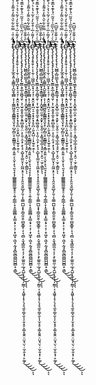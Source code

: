 t̴̡̧̨̢̡̢̢̧̧̨̛̛̛̛̛̛̙̲̭͓͍͕͚͇̞̝̺̯̝̲̻͕̩͎̰̳͖̮͈͓͇̳͍̘̬̝̹̺̗̻̤̥͔̳͇͈̖͙͇̩͈͍͔̖̬̹̝͉͈͉̝͎̗̲͇̳͇͇͚̥̥̠̩͍̗̳̲̩̞̝̱̼͇̻̣͓͇͔̟͕͔̦̣̞͖̟̣͖͓̣̰̘̥̻̰̻̪̳̺̺̻̟͕̳͐́̓̎͑̿͋͋̆͛͌̓̊͌̊̍̔̇͛̓̍́͛͂́̌̇̂̈́̏̐̀̎̀͂̏̒̈́̈́͋̓̏̈̇̐̽̈́̃͌̏̔́̉̊̀̂̈͋͂̌̆̌̾͌̂̈́͗͛̌͛͛̅̆͋̌́̉͂̀́̓̎̓̏̓̂͐̆̂̈́̋̐̐͒͋͆̓̈́͆͆̀̎̆̂̅̊̐̀̌̊͐͛̋̈́̌͌͌̔͊̾̏̍͑̈̌͆̀̆̌̾̌̾̊̐͆̒̍̌́̏̃̊͂̈́̋͂́̾̆̈́͌̽̍͛̑̑̏̌̆̒̆̎͌͐̃͌̋̍̉̎͂͗͑̃͋͑̀̂̋͌̉̽̂̈́͂́͛̊͋̔͐͌̾͑̍̈́̊̓̽̿̿̇̈́͋̈́̓̈̌̋̏̈́̓̈̈́͋͒̃̇̋̏̒̐̋́̀͑͒̂͘͘̕̕͘̚̕̕͘͘͘̚͘̚̕̚͘̚̕͜͜͜͜͜͝͠͝͠͝͝͝͝͝ͅͅͅȩ̷̨̨̡̡̛̛̛̛̝̥̱̜͎͎̩̱̹̣͖͖͔̪̞̟̠̘͉̹̝̯̯͙̟̪͔̠̞̝̖̙͓̗̥̪̹͈̖̭̺̣̦͓̫̠̥̯̜͐̓̓͌̍̅͗͒̌̀̒͐̃͛̉͐͛́̀̄̀̍͋̉͒́͊͆̏̇̿͆̒́͂͊̓͛̀̓̈́̾̉̀͐̿̈́̑̓̅̂̉̂̈̊͛̆̽̏̌͆͗̈́̉̌̉̑͒̌̋͆̽́̉́͂̀̈́̓̓͛̓̓̀̋̂̆̈́́͗́̀́̂̏̃̊̎͋̉̂͑̿͂́̅̂̀̏̐̿͋̆̀͂̈́̈͑̊́́̒̃͌͗̈́̓̊̎̾͑͒̈̌̐͒̅̒́̀́͗͂͊̄̈́̐̓͊̍̐̓̎̍͆̃̅̊̄̉͊̿̀̿̊͌̄̓̈́̈́͗͒̆̓͛́̓̍̈́̅͒͊̍̈́̇̈́̑̎̑̓͌̊̏͐̓̀̆̉̋̉̑͋́̐̚̚̚͘̕͘̚̚͘͘̚̕͘͘̕̕̕̚̕̕͘̕̕͝͝͝͝͠͠͠͝͝͝ͅs̴̨̡̧̢̨̧̢̡̡̨̧̨̨̡̡̢̛̛̛̫̳͕̥̲̩͈̻̘̱̜͕̩̫̠̭̥̥̼̥͙͍̻̯͈̹̤͕̩͈̦̯̝̦͓̖̘͕̺͓͓͚̤͓͎͈͖͙̠̖̜̟̞͈̯͉͍̲̬̗͈̹͓̼͇̪̺͙͓̦̳̯͈̯̜̻̬͇̥̣͔͉̤̻͔̮̘̳̼̤̥͔͕͕̙͚͈̼̹̲̘̭̺͎̙̜̜̩̰̳̦͔͙͖̱͎̟̗͉̝͉̼̥͚͔̬͎̦̬̞̥͕͚̝͈̭̣̤̮̘̤̖̣̫͔̮͙̹̙͚̗̿̀͑̓̈͂̀̏̋͑̉̄͂̈́̾͊̽̅͊͛̐̋̀͊́̈́͆̈́̓̾̅̀̽̄͑̒͒̈́͆̉̍̾̌̉̍̾͐̓̒̎̍̑̓̍̓̄̄̕̕͜͜͜͜͝͝͝͝͝͠͝ͅͅt̷̢̧̢̡̧̢̧͎̖̺̻̦̻̤̳̞̘̤͇͓̝̝͇͚̘͙̩̩̭̬̭̲̠̼̯̹͓̬̙̹̤̥̭̠̠͙͚̘̲̝̲̦̘̥̮̹͕̯̠̣̫̗͕̳͈͆̓͑͊̐̊̅͆̂ͅͅt̴̡̧̨̢̡̢̢̧̧̨̛̛̛̛̛̛̙̲̭͓͍͕͚͇̞̝̺̯̝̲̻͕̩͎̰̳͖̮͈͓͇̳͍̘̬̝̹̺̗̻̤̥͔̳͇͈̖͙͇̩͈͍͔̖̬̹̝͉͈͉̝͎̗̲͇̳͇͇͚̥̥̠̩͍̗̳̲̩̞̝̱̼͇̻̣͓͇͔̟͕͔̦̣̞͖̟̣͖͓̣̰̘̥̻̰̻̪̳̺̺̻̟͕̳͐́̓̎͑̿͋͋̆͛͌̓̊͌̊̍̔̇͛̓̍́͛͂́̌̇̂̈́̏̐̀̎̀͂̏̒̈́̈́͋̓̏̈̇̐̽̈́̃͌̏̔́̉̊̀̂̈͋͂̌̆̌̾͌̂̈́͗͛̌͛͛̅̆͋̌́̉͂̀́̓̎̓̏̓̂͐̆̂̈́̋̐̐͒͋͆̓̈́͆͆̀̎̆̂̅̊̐̀̌̊͐͛̋̈́̌͌͌̔͊̾̏̍͑̈̌͆̀̆̌̾̌̾̊̐͆̒̍̌́̏̃̊͂̈́̋͂́̾̆̈́͌̽̍͛̑̑̏̌̆̒̆̎͌͐̃͌̋̍̉̎͂͗͑̃͋͑̀̂̋͌̉̽̂̈́͂́͛̊͋̔͐͌̾͑̍̈́̊̓̽̿̿̇̈́͋̈́̓̈̌̋̏̈́̓̈̈́͋͒̃̇̋̏̒̐̋́̀͑͒̂͘͘̕̕͘̚̕̕͘͘͘̚͘̚̕̚͘̚̕͜͜͜͜͜͝͠͝͠͝͝͝͝͝ͅͅͅȩ̷̨̨̡̡̛̛̛̛̝̥̱̜͎͎̩̱̹̣͖͖͔̪̞̟̠̘͉̹̝̯̯͙̟̪͔̠̞̝̖̙͓̗̥̪̹͈̖̭̺̣̦͓̫̠̥̯̜͐̓̓͌̍̅͗͒̌̀̒͐̃͛̉͐͛́̀̄̀̍͋̉͒́͊͆̏̇̿͆̒́͂͊̓͛̀̓̈́̾̉̀͐̿̈́̑̓̅̂̉̂̈̊͛̆̽̏̌͆͗̈́̉̌̉̑͒̌̋͆̽́̉́͂̀̈́̓̓͛̓̓̀̋̂̆̈́́͗́̀́̂̏̃̊̎͋̉̂͑̿͂́̅̂̀̏̐̿͋̆̀͂̈́̈͑̊́́̒̃͌͗̈́̓̊̎̾͑͒̈̌̐͒̅̒́̀́͗͂͊̄̈́̐̓͊̍̐̓̎̍͆̃̅̊̄̉͊̿̀̿̊͌̄̓̈́̈́͗͒̆̓͛́̓̍̈́̅͒͊̍̈́̇̈́̑̎̑̓͌̊̏͐̓̀̆̉̋̉̑͋́̐̚̚̚͘̕͘̚̚͘͘̚̕͘͘̕̕̕̚̕̕͘̕̕͝͝͝͝͠͠͠͝͝͝ͅs̴̨̡̧̢̨̧̢̡̡̨̧̨̨̡̡̢̛̛̛̫̳͕̥̲̩͈̻̘̱̜͕̩̫̠̭̥̥̼̥͙͍̻̯͈̹̤͕̩͈̦̯̝̦͓̖̘͕̺͓͓͚̤͓͎͈͖͙̠̖̜̟̞͈̯͉͍̲̬̗͈̹͓̼͇̪̺͙͓̦̳̯͈̯̜̻̬͇̥̣͔͉̤̻͔̮̘̳̼̤̥͔͕͕̙͚͈̼̹̲̘̭̺͎̙̜̜̩̰̳̦͔͙͖̱͎̟̗͉̝͉̼̥͚͔̬͎̦̬̞̥͕͚̝͈̭̣̤̮̘̤̖̣̫͔̮͙̹̙͚̗̿̀͑̓̈͂̀̏̋͑̉̄͂̈́̾͊̽̅͊͛̐̋̀͊́̈́͆̈́̓̾̅̀̽̄͑̒͒̈́͆̉̍̾̌̉̍̾͐̓̒̎̍̑̓̍̓̄̄̕̕͜͜͜͜͝͝͝͝͝͠͝ͅͅt̷̢̧̢̡̧̢̧͎̖̺̻̦̻̤̳̞̘̤͇͓̝̝͇͚̘͙̩̩̭̬̭̲̠̼̯̹͓̬̙̹̤̥̭̠̠͙͚̘̲̝̲̦̘̥̮̹͕̯̠̣̫̗͕̳͈͆̓͑͊̐̊̅͆̂ͅͅt̴̡̧̨̢̡̢̢̧̧̨̛̛̛̛̛̛̙̲̭͓͍͕͚͇̞̝̺̯̝̲̻͕̩͎̰̳͖̮͈͓͇̳͍̘̬̝̹̺̗̻̤̥͔̳͇͈̖͙͇̩͈͍͔̖̬̹̝͉͈͉̝͎̗̲͇̳͇͇͚̥̥̠̩͍̗̳̲̩̞̝̱̼͇̻̣͓͇͔̟͕͔̦̣̞͖̟̣͖͓̣̰̘̥̻̰̻̪̳̺̺̻̟͕̳͐́̓̎͑̿͋͋̆͛͌̓̊͌̊̍̔̇͛̓̍́͛͂́̌̇̂̈́̏̐̀̎̀͂̏̒̈́̈́͋̓̏̈̇̐̽̈́̃͌̏̔́̉̊̀̂̈͋͂̌̆̌̾͌̂̈́͗͛̌͛͛̅̆͋̌́̉͂̀́̓̎̓̏̓̂͐̆̂̈́̋̐̐͒͋͆̓̈́͆͆̀̎̆̂̅̊̐̀̌̊͐͛̋̈́̌͌͌̔͊̾̏̍͑̈̌͆̀̆̌̾̌̾̊̐͆̒̍̌́̏̃̊͂̈́̋͂́̾̆̈́͌̽̍͛̑̑̏̌̆̒̆̎͌͐̃͌̋̍̉̎͂͗͑̃͋͑̀̂̋͌̉̽̂̈́͂́͛̊͋̔͐͌̾͑̍̈́̊̓̽̿̿̇̈́͋̈́̓̈̌̋̏̈́̓̈̈́͋͒̃̇̋̏̒̐̋́̀͑͒̂͘͘̕̕͘̚̕̕͘͘͘̚͘̚̕̚͘̚̕͜͜͜͜͜͝͠͝͠͝͝͝͝͝ͅͅͅȩ̷̨̨̡̡̛̛̛̛̝̥̱̜͎͎̩̱̹̣͖͖͔̪̞̟̠̘͉̹̝̯̯͙̟̪͔̠̞̝̖̙͓̗̥̪̹͈̖̭̺̣̦͓̫̠̥̯̜͐̓̓͌̍̅͗͒̌̀̒͐̃͛̉͐͛́̀̄̀̍͋̉͒́͊͆̏̇̿͆̒́͂͊̓͛̀̓̈́̾̉̀͐̿̈́̑̓̅̂̉̂̈̊͛̆̽̏̌͆͗̈́̉̌̉̑͒̌̋͆̽́̉́͂̀̈́̓̓͛̓̓̀̋̂̆̈́́͗́̀́̂̏̃̊̎͋̉̂͑̿͂́̅̂̀̏̐̿͋̆̀͂̈́̈͑̊́́̒̃͌͗̈́̓̊̎̾͑͒̈̌̐͒̅̒́̀́͗͂͊̄̈́̐̓͊̍̐̓̎̍͆̃̅̊̄̉͊̿̀̿̊͌̄̓̈́̈́͗͒̆̓͛́̓̍̈́̅͒͊̍̈́̇̈́̑̎̑̓͌̊̏͐̓̀̆̉̋̉̑͋́̐̚̚̚͘̕͘̚̚͘͘̚̕͘͘̕̕̕̚̕̕͘̕̕͝͝͝͝͠͠͠͝͝͝ͅs̴̨̡̧̢̨̧̢̡̡̨̧̨̨̡̡̢̛̛̛̫̳͕̥̲̩͈̻̘̱̜͕̩̫̠̭̥̥̼̥͙͍̻̯͈̹̤͕̩͈̦̯̝̦͓̖̘͕̺͓͓͚̤͓͎͈͖͙̠̖̜̟̞͈̯͉͍̲̬̗͈̹͓̼͇̪̺͙͓̦̳̯͈̯̜̻̬͇̥̣͔͉̤̻͔̮̘̳̼̤̥͔͕͕̙͚͈̼̹̲̘̭̺͎̙̜̜̩̰̳̦͔͙͖̱͎̟̗͉̝͉̼̥͚͔̬͎̦̬̞̥͕͚̝͈̭̣̤̮̘̤̖̣̫͔̮͙̹̙͚̗̿̀͑̓̈͂̀̏̋͑̉̄͂̈́̾͊̽̅͊͛̐̋̀͊́̈́͆̈́̓̾̅̀̽̄͑̒͒̈́͆̉̍̾̌̉̍̾͐̓̒̎̍̑̓̍̓̄̄̕̕͜͜͜͜͝͝͝͝͝͠͝ͅͅt̷̢̧̢̡̧̢̧͎̖̺̻̦̻̤̳̞̘̤͇͓̝̝͇͚̘͙̩̩̭̬̭̲̠̼̯̹͓̬̙̹̤̥̭̠̠͙͚̘̲̝̲̦̘̥̮̹͕̯̠̣̫̗͕̳͈͆̓͑͊̐̊̅͆̂ͅͅ
t̴̡̧̨̢̡̢̢̧̧̨̛̛̛̛̛̛̙̲̭͓͍͕͚͇̞̝̺̯̝̲̻͕̩͎̰̳͖̮͈͓͇̳͍̘̬̝̹̺̗̻̤̥͔̳͇͈̖͙͇̩͈͍͔̖̬̹̝͉͈͉̝͎̗̲͇̳͇͇͚̥̥̠̩͍̗̳̲̩̞̝̱̼͇̻̣͓͇͔̟͕͔̦̣̞͖̟̣͖͓̣̰̘̥̻̰̻̪̳̺̺̻̟͕̳͐́̓̎͑̿͋͋̆͛͌̓̊͌̊̍̔̇͛̓̍́͛͂́̌̇̂̈́̏̐̀̎̀͂̏̒̈́̈́͋̓̏̈̇̐̽̈́̃͌̏̔́̉̊̀̂̈͋͂̌̆̌̾͌̂̈́͗͛̌͛͛̅̆͋̌́̉͂̀́̓̎̓̏̓̂͐̆̂̈́̋̐̐͒͋͆̓̈́͆͆̀̎̆̂̅̊̐̀̌̊͐͛̋̈́̌͌͌̔͊̾̏̍͑̈̌͆̀̆̌̾̌̾̊̐͆̒̍̌́̏̃̊͂̈́̋͂́̾̆̈́͌̽̍͛̑̑̏̌̆̒̆̎͌͐̃͌̋̍̉̎͂͗͑̃͋͑̀̂̋͌̉̽̂̈́͂́͛̊͋̔͐͌̾͑̍̈́̊̓̽̿̿̇̈́͋̈́̓̈̌̋̏̈́̓̈̈́͋͒̃̇̋̏̒̐̋́̀͑͒̂͘͘̕̕͘̚̕̕͘͘͘̚͘̚̕̚͘̚̕͜͜͜͜͜͝͠͝͠͝͝͝͝͝ͅͅͅȩ̷̨̨̡̡̛̛̛̛̝̥̱̜͎͎̩̱̹̣͖͖͔̪̞̟̠̘͉̹̝̯̯͙̟̪͔̠̞̝̖̙͓̗̥̪̹͈̖̭̺̣̦͓̫̠̥̯̜͐̓̓͌̍̅͗͒̌̀̒͐̃͛̉͐͛́̀̄̀̍͋̉͒́͊͆̏̇̿͆̒́͂͊̓͛̀̓̈́̾̉̀͐̿̈́̑̓̅̂̉̂̈̊͛̆̽̏̌͆͗̈́̉̌̉̑͒̌̋͆̽́̉́͂̀̈́̓̓͛̓̓̀̋̂̆̈́́͗́̀́̂̏̃̊̎͋̉̂͑̿͂́̅̂̀̏̐̿͋̆̀͂̈́̈͑̊́́̒̃͌͗̈́̓̊̎̾͑͒̈̌̐͒̅̒́̀́͗͂͊̄̈́̐̓͊̍̐̓̎̍͆̃̅̊̄̉͊̿̀̿̊͌̄̓̈́̈́͗͒̆̓͛́̓̍̈́̅͒͊̍̈́̇̈́̑̎̑̓͌̊̏͐̓̀̆̉̋̉̑͋́̐̚̚̚͘̕͘̚̚͘͘̚̕͘͘̕̕̕̚̕̕͘̕̕͝͝͝͝͠͠͠͝͝͝ͅs̴̨̡̧̢̨̧̢̡̡̨̧̨̨̡̡̢̛̛̛̫̳͕̥̲̩͈̻̘̱̜͕̩̫̠̭̥̥̼̥͙͍̻̯͈̹̤͕̩͈̦̯̝̦͓̖̘͕̺͓͓͚̤͓͎͈͖͙̠̖̜̟̞͈̯͉͍̲̬̗͈̹͓̼͇̪̺͙͓̦̳̯͈̯̜̻̬͇̥̣͔͉̤̻͔̮̘̳̼̤̥͔͕͕̙͚͈̼̹̲̘̭̺͎̙̜̜̩̰̳̦͔͙͖̱͎̟̗͉̝͉̼̥͚͔̬͎̦̬̞̥͕͚̝͈̭̣̤̮̘̤̖̣̫͔̮͙̹̙͚̗̿̀͑̓̈͂̀̏̋͑̉̄͂̈́̾͊̽̅͊͛̐̋̀͊́̈́͆̈́̓̾̅̀̽̄͑̒͒̈́͆̉̍̾̌̉̍̾͐̓̒̎̍̑̓̍̓̄̄̕̕͜͜͜͜͝͝͝͝͝͠͝ͅͅt̷̢̧̢̡̧̢̧͎̖̺̻̦̻̤̳̞̘̤͇͓̝̝͇͚̘͙̩̩̭̬̭̲̠̼̯̹͓̬̙̹̤̥̭̠̠͙͚̘̲̝̲̦̘̥̮̹͕̯̠̣̫̗͕̳͈͆̓͑͊̐̊̅͆̂ͅͅ


